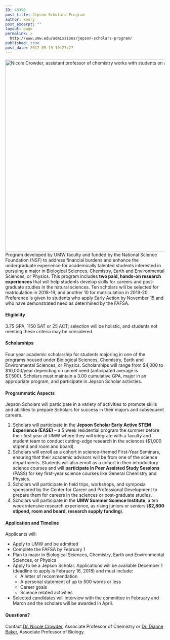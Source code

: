```yaml
---
ID: 48396
post_title: Jepson Scholars Program
author: keury
post_excerpt: ""
layout: page
permalink: >
  http://www.umw.edu/admissions/jepson-scholars-program/
published: true
post_date: 2017-09-19 10:27:27
---
```

<img class="alignleft wp-image-48397 size-large" src="http://www.umw.edu/admissions/wp-content/uploads/sites/6/2017/09/Nicole-Crowder-1-1024x606.jpg" alt="Nicole Crowder, assistant professor of chemistry works with students on a research project," width="1024" height="606" />Program developed by UMW faculty and funded by the National Science Foundation (NSF) to address financial burdens and enhance the undergraduate experience for academically talented students interested in pursuing a major in Biological Sciences, Chemistry, Earth and Environmental Sciences, or Physics. This program includes <strong>two paid, hands-on research experiences</strong> that will help students develop skills for careers and post-graduate studies in the natural sciences. Ten scholars will be selected for matriculation in 2018-19, and another 10 for matriculation in 2019-20. Preference is given to students who apply Early Action by November 15 and who have demonstrated need as determined by the FAFSA.
<h4>Eligibility</h4>
3.75 GPA, 1150 SAT or 25 ACT; selection will be holistic, and students not meeting these criteria may be considered.
<h4>Scholarships</h4>
Four year academic scholarship for students majoring in one of the programs housed under Biological Sciences, Chemistry, Earth and Environmental Sciences, or Physics. Scholarships will range from $4,000 to $10,000/year depending on unmet need (anticipated average is $7,500). Scholars must maintain a 3.00 cumulative GPA, major in an appropriate program, and participate in Jepson Scholar activities.
<h4>Programmatic Aspects</h4>
Jepson Scholars will participate in a variety of activities to promote skills and abilities to prepare Scholars for success in their majors and subsequent careers.
<ol>
 	<li>Scholars will participate in the <strong>Jepson Scholar Early Active STEM Experience (EASE)</strong> – a 5 week residential program the summer before their first year at UMW where they will integrate with a faculty and student team to conduct cutting-edge research in the sciences ($1,000 stipend and room and board).</li>
 	<li>Scholars will enroll as a cohort in science-themed First-Year Seminars, ensuring that their academic advisors will be from one of the science departments. Students will also enroll as a cohort in their introductory science courses and will <strong>participate in Peer Assisted Study Sessions</strong> (PASS) for key first-year science courses like General Chemistry and Physics.</li>
 	<li>Scholars will participate in field trips, workshops, and symposia sponsored by the Center for Career and Professional Development to prepare them for careers in the sciences or post-graduate studies.</li>
 	<li>Scholars will participate in the <strong>UMW Summer Science Institute</strong>, a ten week intensive research experience, as rising juniors or seniors (<strong>$2,800 stipend, room and board, research supply funding</strong>).</li>
</ol>
<h4>Application and Timeline</h4>
Applicants will:
<ul>
 	<li>Apply to UMW and be admitted</li>
 	<li>Complete the FAFSA by February 1</li>
 	<li>Plan to major in Biological Sciences, Chemistry, Earth and Environmental Sciences, or Physics</li>
 	<li>Apply to be a Jepson Scholar. Applications will be available December 1 (deadline to apply is February 16, 2018) and must include:
<ul>
 	<li>A letter of recommendation</li>
 	<li>A personal statement of up to 500 words or less</li>
 	<li>Career goals</li>
 	<li>Science related activities</li>
</ul>
</li>
 	<li>Selected candidates will interview with the committee in February and March and the scholars will be awarded in April.</li>
</ul>
<h4>Questions?</h4>
Contact <a href="ncrowder@umw.edu">Dr. Nicole Crowder</a>, Associate Professor of Chemistry or <a href="dbaker2@umw.edu">Dr. Dianne Baker</a>, Associate Professor of Biology.

&nbsp;